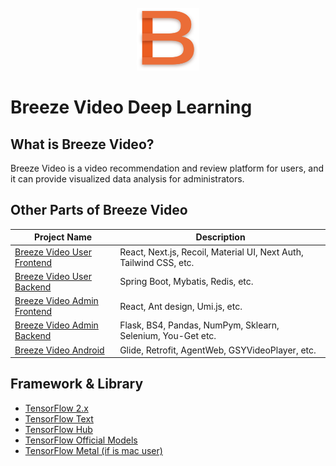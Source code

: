 <br/>
<div align="center">
 <img src="logo.svg" width = "100" height = "100" alt="" />
</div>

# Breeze Video Deep Learning

## What is Breeze Video?
Breeze Video is a video recommendation and review platform for users,
and it can provide visualized data analysis for administrators.

## Other Parts of Breeze Video
| Project Name                                                                             | Description                                                        |
|------------------------------------------------------------------------------------------|--------------------------------------------------------------------|
| [Breeze Video User Frontend](https://github.com/Breezelled/breeze-video-user-frontend)   | React, Next.js, Recoil, Material UI, Next Auth, Tailwind CSS, etc. |
| [Breeze Video User Backend](https://github.com/Breezelled/breeze-video-user-backend)     | Spring Boot, Mybatis, Redis, etc.                                  |
| [Breeze Video Admin Frontend](https://github.com/Breezelled/breeze-video-admin-frontend) | React, Ant design, Umi.js, etc.                                    |
| [Breeze Video Admin Backend](https://github.com/Breezelled/breeze-video-admin-backend)   | Flask, BS4, Pandas, NumPym, Sklearn, Selenium, You-Get etc.        |
| [Breeze Video Android](https://github.com/Breezelled/breeze-video-android)               | Glide, Retrofit, AgentWeb, GSYVideoPlayer, etc.                    |

## Framework & Library

- [TensorFlow 2.x](https://github.com/tensorflow/tensorflow)
- [TensorFlow Text](https://tensorflow.google.cn/text)
- [TensorFlow Hub](https://tfhub.dev)
- [TensorFlow Official Models](https://github.com/tensorflow/models)
- [TensorFlow Metal (if is mac user)](https://developer.apple.com/metal/tensorflow-plugin/)
